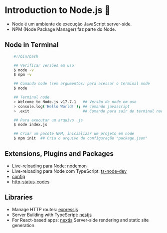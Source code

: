 # Introduction to Node.js 🚀

- Node é um ambiente de execução JavaScript server-side.
- NPM (Node Package Manager) faz parte do Node.

## Node in Terminal

```bash
    #!/bin/bash

    ## Verificar versões em uso
    $ node -v
    $ npm -v

    ## Comando node (sem argumentos) para acessar o terminal node
    $ node

    ## Terminal node
    > Welcome to Node.js v17.7.1   ## Versão do node em uso
    > console.log('Hello World!'); ## comando javascript
    > .exit                        ## Comando para sair do terminal node

    ## Para executar um arquivo .js
    $ node index.js

    ## Criar um pacote NPM, inicializar um projeto em node
    $ npm init  ## Cria o arquivo de configuração "package.json"
```

## Extensions, Plugins and Packages

- Live-reloading para Node: [nodemon](https://nodemon.io)
- Live-reloading para Node com TypeScript: [ts-node-dev](https://www.npmjs.com/package/ts-node-dev)
- [config](https://www.npmjs.com/package/config)
- [http-status-codes](https://www.npmjs.com/package/http-status-codes)

## Libraries

- Manage HTTP routes: [expressjs](https://expressjs.com)
- Server Building with TypeScript: [nestjs](https://nestjs.com)
- For React-based apps: [nextjs](https://nextjs.org)
Server-side rendering and static site generation
